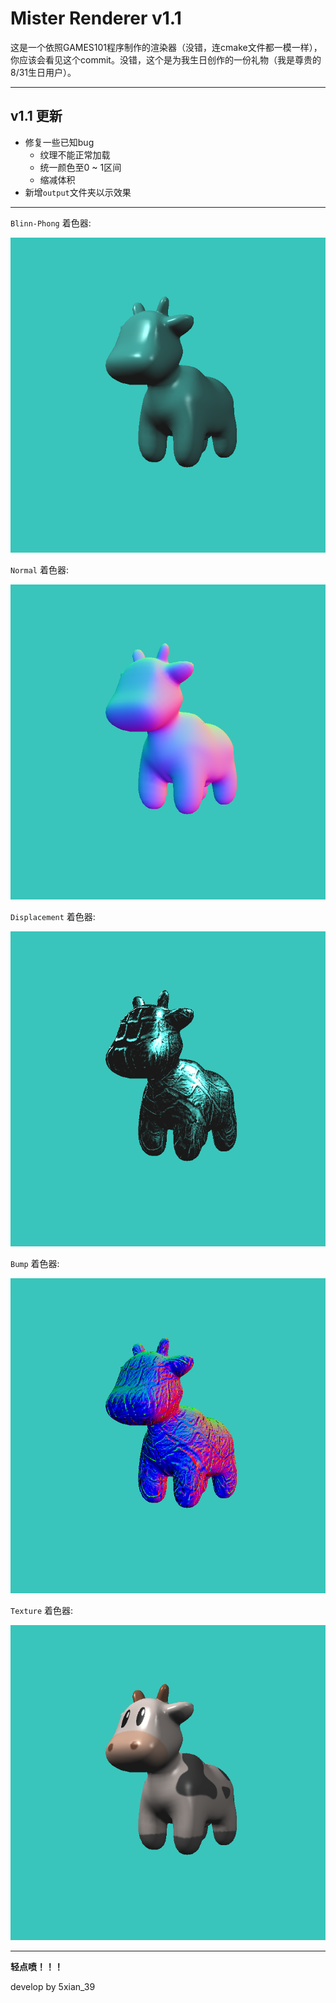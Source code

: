 # Mister Renderer v1.1

这是一个依照GAMES101程序制作的渲染器（没错，连cmake文件都一模一样），你应该会看见这个commit。没错，这个是为我生日创作的一份礼物（我是尊贵的8/31生日用户）。

---

## v1.1 更新
- 修复一些已知bug
  - 纹理不能正常加载
  - 统一颜色至0 ~ 1区间
  - 缩减体积
- 新增<code>output</code>文件夹以示效果 

---

<code>Blinn-Phong</code> 着色器:

![Blinn-Phong](./output/phong.png)

<code>Normal</code> 着色器:

![Normal](./output/normal.png)

<code>Displacement</code> 着色器:

![Displacement](./output/displacement.png)

<code>Bump</code> 着色器:

![Bump](./output/bump.png)

<code>Texture</code> 着色器:

![Texture](./output/texture.png)

---

**轻点喷！！！**

develop by 5xian_39